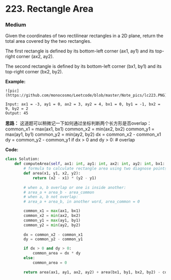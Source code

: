 # 223. Rectangle Area
### Medium

Given the coordinates of two rectilinear rectangles in a 2D plane, return the total area covered by the two rectangles.

The first rectangle is defined by its bottom-left corner (ax1, ay1) and its top-right corner (ax2, ay2).

The second rectangle is defined by its bottom-left corner (bx1, by1) and its top-right corner (bx2, by2).

**Example:**

```
![pic](https://github.com/monocosmo/Leetcode/blob/master/Note_pics/lc223.PNG)

Input: ax1 = -3, ay1 = 0, ax2 = 3, ay2 = 4, bx1 = 0, by1 = -1, bx2 = 9, by2 = 2
Output: 45
```

**思路：**
这道题可以稍微记一下如何通过坐标判断两个长方形是否overlap：
    common_x1 = max(ax1, bx1)
    common_x2 = min(ax2, bx2)
    common_y1 = max(ay1, by1)
    common_y2 = min(ay2, by2)
    dx = common_x2 - common_x1
    dy = common_y2 - common_y1
    if dx > 0 and dy > 0: # overlap

**Code:**
```python
class Solution:
    def computeArea(self, ax1: int, ay1: int, ax2: int, ay2: int, bx1: int, by1: int, bx2: int, by2: int) -> int:
        # formula to calculate rectangle area using two diagnose points
        def area(x1, y1, x2, y2):
            return (x2 - x1) * (y2 - y1)
        
        # when a, b overlap or one is inside another:
        # area_a + area_b - area_common
        # when a, b not overlap:
        # area_a + area_b, in another word, area_common = 0

        common_x1 = max(ax1, bx1)
        common_x2 = min(ax2, bx2)
        common_y1 = max(ay1, by1)
        common_y2 = min(ay2, by2)
        
        dx = common_x2 - common_x1
        dy = common_y2 - common_y1

        if dx > 0 and dy > 0:
            common_area = dx * dy
        else:
            common_area = 0
        
        return area(ax1, ay1, ax2, ay2) + area(bx1, by1, bx2, by2) - common_area
```
